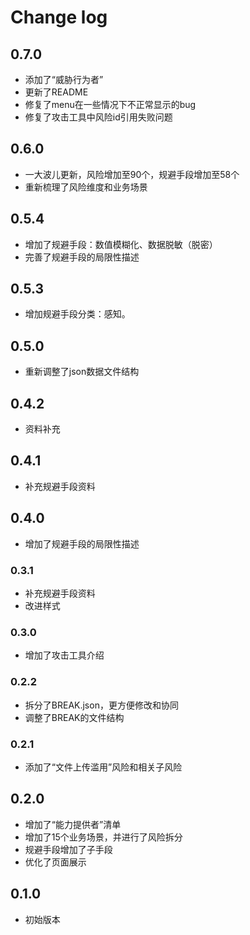 # Change log

## 0.7.0

- 添加了“威胁行为者”
- 更新了README
- 修复了menu在一些情况下不正常显示的bug
- 修复了攻击工具中风险id引用失败问题

## 0.6.0

- 一大波儿更新，风险增加至90个，规避手段增加至58个
- 重新梳理了风险维度和业务场景

## 0.5.4

- 增加了规避手段：数值模糊化、数据脱敏（脱密）
- 完善了规避手段的局限性描述

## 0.5.3

- 增加规避手段分类：感知。

## 0.5.0

- 重新调整了json数据文件结构

## 0.4.2

- 资料补充

## 0.4.1

- 补充规避手段资料

## 0.4.0

- 增加了规避手段的局限性描述

### 0.3.1

- 补充规避手段资料
- 改进样式

### 0.3.0

- 增加了攻击工具介绍

### 0.2.2

- 拆分了BREAK.json，更方便修改和协同
- 调整了BREAK的文件结构

### 0.2.1

- 添加了“文件上传滥用”风险和相关子风险
  
## 0.2.0

- 增加了“能力提供者”清单
- 增加了15个业务场景，并进行了风险拆分
- 规避手段增加了子手段
- 优化了页面展示

## 0.1.0

- 初始版本
